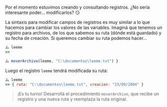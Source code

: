 Por el momento estuvimos creando y consultando registros. ¿No sería interesante poder... modificarlos? :smirk:

La sintaxis para modificar campos de registros es muy similar a lo que hacemos para cambiar los valores de las variables. Imaginá que tenemos un registro para archivos, de los que sabemos su ruta (dónde está guardado) y su fecha de creación. Si queremos cambiar su ruta podemos hacer...

```javascript
ム leeme
=> 

ム moverArchivo(leeme, "C:\documentos\leeme.txt") }
```

Luego el registro `leeme` tendrá modificada su ruta:

```javascript
ム leeme
=> { ruta: "C:\documentos\leeme.txt", creacion: "23/09/2004" }
```

> ¡Es tu turno! Desarrollá el procedimiento `moverArchivo`, que recibe un registro y una nueva ruta y reemplaza la ruta original.
